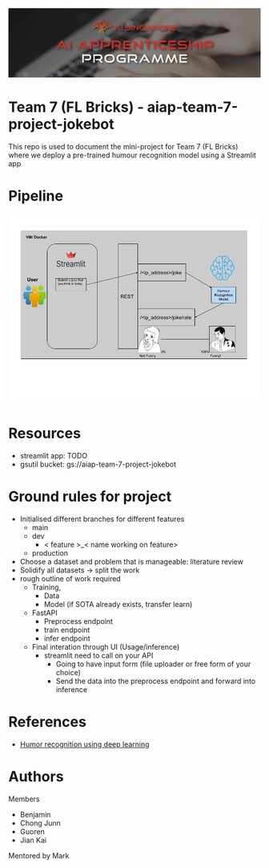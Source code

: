 <img src='./imgs/AIAP-Banner.png'>

# Team 7 (FL Bricks) - aiap-team-7-project-jokebot
 This repo is used to document the mini-project for Team 7 (FL Bricks) where we deploy a pre-trained humour recognition model using a Streamlit app

 # Pipeline

 <img src='./imgs/flowchart.png'>

# Resources
- streamlit app: TODO
- gsutil bucket: gs://aiap-team-7-project-jokebot 
# Ground rules for project
- Initialised different branches for different features
    - main
    - dev
        - < feature >_< name working on feature>
    - production
- Choose a dataset and problem that is manageable: literature review
- Solidify all datasets -> split the work 
- rough outline of work required
    - Training,
        -  Data
        - Model (if SOTA already exists, transfer learn)
    - FastAPI
        - Preprocess endpoint
        - train endpoint 
        - infer endpoint
    - Final interation through UI (Usage/inference) 
        - streamlit need to call on your API
            - Going to have input form (file uploader or free form of your choice)
            - Send the data into the preprocess endpoint and forward into inference   

# References
- [Humor recognition using deep learning](https://aclanthology.org/N18-2018.pdf)
# Authors
Members
- Benjamin
- Chong Junn
- Guoren
- Jian Kai

Mentored by Mark
